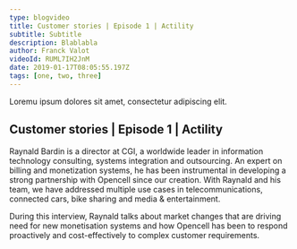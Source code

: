 ```yaml
---
type: blogvideo
title: Customer stories | Episode 1 | Actility
subtitle: Subtitle
description: Blablabla
author: Franck Valot
videoId: RUML7IH2JnM
date: 2019-01-17T08:05:55.197Z
tags: [one, two, three]
---
```

Loremu ipsum dolores sit amet, consectetur adipiscing elit.

## Customer stories | Episode 1 | Actility

Raynald Bardin is a director at CGI, a worldwide leader in information technology consulting, systems integration and outsourcing. An expert on billing and monetization systems, he has been instrumental in developing a strong partnership with Opencell since our creation. With Raynald and his team, we have addressed multiple use cases in telecommunications, connected cars, bike sharing and media & entertainment.

During this interview, Raynald talks about market changes that are driving need for new monetisation systems and how Opencell has been to respond proactively and cost-effectively to complex customer requirements.
